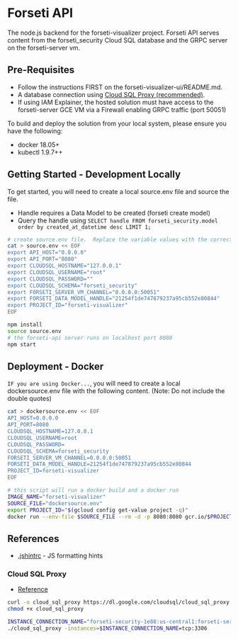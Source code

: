 # Forseti API

The node.js backend for the forseti-visualizer project. Forseti API serves content from the forseti_security Cloud SQL database and the GRPC server on the forseti-server vm.

## Pre-Requisites

- Follow the instructions FIRST on the forseti-visualizer-ui/README.md.
- A database connection using [Cloud SQL Proxy (recommended)](#Cloud-SQL-Proxy).
- If using IAM Explainer, the hosted solution must have access to the forseti-server GCE VM via a Firewall enabling GRPC traffic (port 50051)

To build and deploy the solution from your local system, please ensure you have the following:

- docker 18.05+
- kubectl 1.9.7++

## Getting Started - Development Locally

To get started, you will need to create a local source.env file and source the file.

- Handle requires a Data Model to be created (forseti create model)
- Query the handle using `SELECT handle FROM forseti_security.model order by created_at_datetime desc LIMIT 1;`

```bash
# create source.env file.  Replace the variable values with the correct values.  You'll likely need to change `CLOUDSQL_PASSWORD`, `PROJECT_ID` (`FORSETI_SERVER_VM_CHANNEL` and `FORSETI_DATA_MODEL_HANDLE` are required ONLY for IAM Explain functionality).
cat > source.env << EOF
export API_HOST="0.0.0.0"
export API_PORT="8080"
export CLOUDSQL_HOSTNAME="127.0.0.1"
export CLOUDSQL_USERNAME="root"
export CLOUDSQL_PASSWORD=""
export CLOUDSQL_SCHEMA="forseti_security"
export FORSETI_SERVER_VM_CHANNEL="0.0.0.0:50051"
export FORSETI_DATA_MODEL_HANDLE="21254f1de747879237a95cb552e80844"
export PROJECT_ID="forseti-visualizer"
EOF

npm install
source source.env
# the forseti-api server runs on localhost port 8080
npm start
```

## Deployment - Docker

`IF you are using Docker...`, you will need to create a local dockersource.env file with the following content. (Note: Do not include the double quotes)

```bash
cat > dockersource.env << EOF
API_HOST=0.0.0.0
API_PORT=8080
CLOUDSQL_HOSTNAME=127.0.0.1
CLOUDSQL_USERNAME=root
CLOUDSQL_PASSWORD=
CLOUDSQL_SCHEMA=forseti_security
FORSETI_SERVER_VM_CHANNEL=0.0.0.0:50051
FORSETI_DATA_MODEL_HANDLE=21254f1de747879237a95cb552e80844
PROJECT_ID=forseti-visualizer
EOF

# this script will run a docker build and a docker run
IMAGE_NAME="forseti-visualizer"
SOURCE_FILE="dockersource.env"
export PROJECT_ID="$(gcloud config get-value project -q)"
docker run --env-file $SOURCE_FILE --rm -d -p 8080:8080 gcr.io/$PROJECT_ID/$IMAGE_NAME
```

## References

- [.jshintrc](https://stackoverflow.com/questions/36318895/vs-code-with-es6) - JS formatting hints

### Cloud SQL Proxy

- [Reference](https://cloud.google.com/sql/docs/mysql/connect-admin-proxy#install)

```bash
curl -o cloud_sql_proxy https://dl.google.com/cloudsql/cloud_sql_proxy.darwin.amd64
chmod +x cloud_sql_proxy

INSTANCE_CONNECTION_NAME="forseti-security-1e88:us-central1:forseti-server-db-586f404"
./cloud_sql_proxy -instances=$INSTANCE_CONNECTION_NAME=tcp:3306
```
